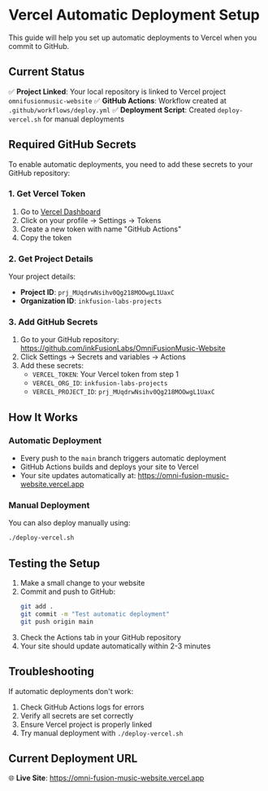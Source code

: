 # Vercel Automatic Deployment Setup

This guide will help you set up automatic deployments to Vercel when you commit to GitHub.

## Current Status

✅ **Project Linked**: Your local repository is linked to Vercel project `omnifusionmusic-website`
✅ **GitHub Actions**: Workflow created at `.github/workflows/deploy.yml`
✅ **Deployment Script**: Created `deploy-vercel.sh` for manual deployments

## Required GitHub Secrets

To enable automatic deployments, you need to add these secrets to your GitHub repository:

### 1. Get Vercel Token
1. Go to [Vercel Dashboard](https://vercel.com/dashboard)
2. Click on your profile → Settings → Tokens
3. Create a new token with name "GitHub Actions"
4. Copy the token

### 2. Get Project Details
Your project details:
- **Project ID**: `prj_MUqdrwNsihv0Qg218MOOwgL1UaxC`
- **Organization ID**: `inkfusion-labs-projects`

### 3. Add GitHub Secrets
1. Go to your GitHub repository: https://github.com/inkFusionLabs/OmniFusionMusic-Website
2. Click Settings → Secrets and variables → Actions
3. Add these secrets:
   - `VERCEL_TOKEN`: Your Vercel token from step 1
   - `VERCEL_ORG_ID`: `inkfusion-labs-projects`
   - `VERCEL_PROJECT_ID`: `prj_MUqdrwNsihv0Qg218MOOwgL1UaxC`

## How It Works

### Automatic Deployment
- Every push to the `main` branch triggers automatic deployment
- GitHub Actions builds and deploys your site to Vercel
- Your site updates automatically at: https://omni-fusion-music-website.vercel.app

### Manual Deployment
You can also deploy manually using:
```bash
./deploy-vercel.sh
```

## Testing the Setup

1. Make a small change to your website
2. Commit and push to GitHub:
   ```bash
   git add .
   git commit -m "Test automatic deployment"
   git push origin main
   ```
3. Check the Actions tab in your GitHub repository
4. Your site should update automatically within 2-3 minutes

## Troubleshooting

If automatic deployments don't work:
1. Check GitHub Actions logs for errors
2. Verify all secrets are set correctly
3. Ensure Vercel project is properly linked
4. Try manual deployment with `./deploy-vercel.sh`

## Current Deployment URL

🌐 **Live Site**: https://omni-fusion-music-website.vercel.app 
